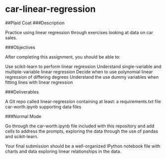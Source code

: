 # car-linear-regression

##Plaid Coat
###Description

Practice using linear regression through exercises looking at data on car sales.

###Objectives

After completing this assignment, you should be able to:

Use scikit-learn to perform linear regression
Understand single-variable and multiple-variable linear regression
Decide when to use polynomial linear regression of differing degrees
Understand the use dummy variables when fitting lines with linear regression

###Deliverables

A Git repo called linear-regression containing at least:
a requirements.txt file
car-worth.ipynb
supporting data files

###Normal Mode

Go through the car-worth.ipynb file included with this repository and add cells to address the prompts, exploring the data through the use of pandas and scikit-learn.

Your final submission should be a well-organized IPython notebook file with charts and data exploring linear relationships in the data.
